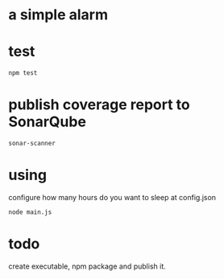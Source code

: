 a simple alarm
==============

test
====

`````
npm test
`````

publish coverage report to SonarQube
====================================

`````
sonar-scanner
`````

using
=====

configure how many hours do you want to sleep at config.json

`````
node main.js
`````

todo
====

create executable, npm package and publish it.

